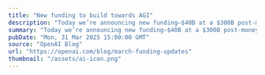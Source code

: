 ```yaml
---
title: "New funding to build towards AGI"
description: "Today we’re announcing new funding—$40B at a $300B post-money valuation, which enables us to push the frontiers of AI research even further, scale our compute infrastructure, and deliver increasingly powerful tools for the 500 million people who use ChatGPT every week."
summary: "Today we’re announcing new funding—$40B at a $300B post-money valuation, which enables us to push the frontiers of AI research even further, scale our compute infrastructure, and deliver increasingly powerful tools for the 500 million people who use ChatGPT every week."
pubDate: "Mon, 31 Mar 2025 15:00:00 GMT"
source: "OpenAI Blog"
url: "https://openai.com/blog/march-funding-updates"
thumbnail: "/assets/ai-icon.png"
---
```


